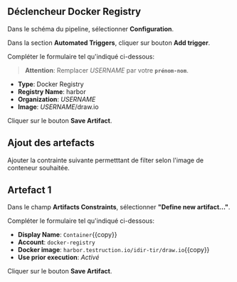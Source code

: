 ## Déclencheur Docker Registry

Dans le schéma du pipeline, sélectionner **Configuration**.

Dans la section **Automated Triggers**, cliquer sur bouton **Add trigger**.

Compléter le formulaire tel qu'indiqué ci-dessous:

> **Attention**: Remplacer _USERNAME_ par votre **`prénom-nom`**.

* **Type**: Docker Registry
* **Registry Name**: harbor
* **Organization**: _USERNAME_
* **Image**: _USERNAME_/draw.io

Cliquer sur le bouton **Save Artifact**.

## Ajout des artefacts

Ajouter la contrainte suivante permetttant de filter selon l'image de conteneur souhaitée.

## Artefact 1

Dans le champ **Artifacts Constraints**, sélectionner **"Define new artifact..."**.

Compléter le formulaire tel qu'indiqué ci-dessous:

* **Display Name**: `Container`{{copy}}
* **Account**: `docker-registry`
* **Docker image**: `harbor.testruction.io/idir-tir/draw.io`{{copy}}
* **Use prior execution**: _Activé_

Cliquer sur le bouton **Save Artifact**.
